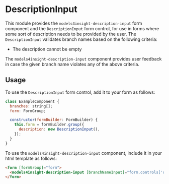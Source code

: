 # DescriptionInput

This module provides the `models4insight-description-input` form component and the `DescriptionInput` form control, for use in forms where some sort of description needs to be provided by the user. The `DescriptionInput` validates branch names based on the following criteria:

- The description cannot be empty

The `models4insight-description-input` component provides user feedback in case the given branch name violates any of the above criteria.

## Usage

To use the `DescriptionInput` form control, add it to your form as follows:

```javascript
class ExampleComponent {
  branches: string[];
  form: FormGroup;

  constructor(formBuilder: FormBuilder) {
    this.form = formBuilder.group({
      description: new DescriptionInput(),
    });
  }
}
```

To use the `models4insight-description-input` component, include it in your html template as follows:

```html
<form [formGroup]="form">
  <models4insight-description-input [branchNameInput]="form.controls['description']"></models4insight-description-input>
</form>
```
